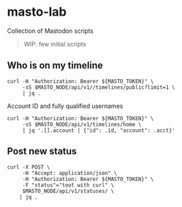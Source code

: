 # masto-lab

Collection of Mastodon scripts

> WIP: few initial scripts

## Who is on my timeline

```shell
curl -H "Authorization: Bearer ${MASTO_TOKEN}" \
     -sS $MASTO_NODE/api/v1//timelines/public?limit=1 \
     | jq .
```

Account ID and fully qualified usernames 

```shell
curl -H "Authorization: Bearer ${MASTO_TOKEN}" \
     -sS $MASTO_NODE/api/v1/timelines/home \
     | jq '.[].account | {"id": .id, "account": .acct}' 
```

## Post new status 

```shell
curl -X POST \
     -H "Accept: application/json" \
     -H "Authorization: Bearer ${MASTO_TOKEN}" \
     -F "status"="toot with curl" \
     $MASTO_NODE/api/v1/statuses/ \
    | jq .
```